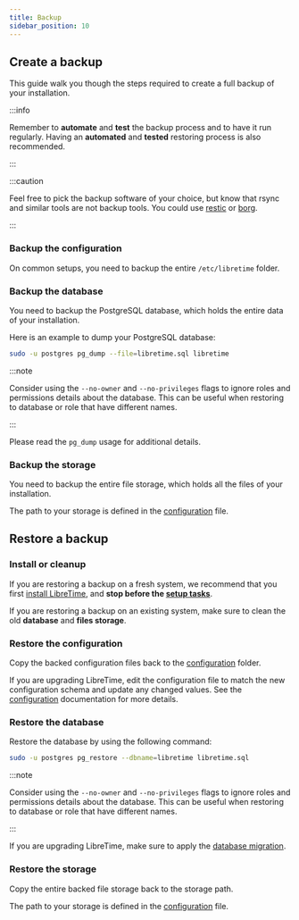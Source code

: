 ```yaml
---
title: Backup
sidebar_position: 10
---
```


## Create a backup

This guide walk you though the steps required to create a full backup of your installation.

:::info

Remember to **automate** and **test** the backup process and to have it run regularly. Having an **automated** and **tested** restoring process is also recommended.

:::

:::caution

Feel free to pick the backup software of your choice, but know that rsync and similar tools are not backup tools. You could use [restic](https://restic.net/) or [borg](https://borgbackup.readthedocs.io/).

:::

### Backup the configuration

On common setups, you need to backup the entire `/etc/libretime` folder.

### Backup the database

You need to backup the PostgreSQL database, which holds the entire data of your installation.

Here is an example to dump your PostgreSQL database:

```bash
sudo -u postgres pg_dump --file=libretime.sql libretime
```

:::note

Consider using the `--no-owner` and `--no-privileges` flags to ignore roles
and permissions details about the database. This can be useful when restoring
to database or role that have different names.

:::

Please read the `pg_dump` usage for additional details.

### Backup the storage

You need to backup the entire file storage, which holds all the files of your installation.

The path to your storage is defined in the [configuration](./setup/configuration.md) file.

## Restore a backup

### Install or cleanup

If you are restoring a backup on a fresh system, we recommend that you first [install LibreTime](./setup/install.md), and **stop before the [setup tasks](./setup/install.md#setup)**.

If you are restoring a backup on an existing system, make sure to clean the old **database** and **files storage**.

### Restore the configuration

Copy the backed configuration files back to the [configuration](./setup/configuration.md) folder.

If you are upgrading LibreTime, edit the configuration file to match the new configuration schema and update any changed values. See the [configuration](./setup/configuration.md) documentation for more details.

### Restore the database

Restore the database by using the following command:

```bash
sudo -u postgres pg_restore --dbname=libretime libretime.sql
```

:::note

Consider using the `--no-owner` and `--no-privileges` flags to ignore roles
and permissions details about the database. This can be useful when restoring
to database or role that have different names.

:::

If you are upgrading LibreTime, make sure to apply the [database migration](./setup/upgrade.md#apply-migrations).

### Restore the storage

Copy the entire backed file storage back to the storage path.

The path to your storage is defined in the [configuration](./setup/configuration.md) file.
